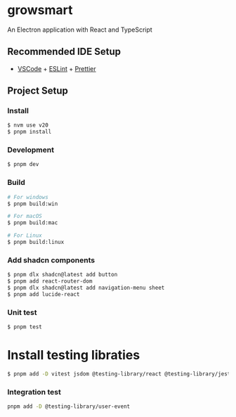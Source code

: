 # growsmart

An Electron application with React and TypeScript

## Recommended IDE Setup

- [VSCode](https://code.visualstudio.com/) + [ESLint](https://marketplace.visualstudio.com/items?itemName=dbaeumer.vscode-eslint) + [Prettier](https://marketplace.visualstudio.com/items?itemName=esbenp.prettier-vscode)

## Project Setup

### Install

```bash
$ nvm use v20
$ pnpm install
```

### Development

```bash
$ pnpm dev
```

### Build

```bash
# For windows
$ pnpm build:win

# For macOS
$ pnpm build:mac

# For Linux
$ pnpm build:linux
```

### Add shadcn components

```bash
$ pnpm dlx shadcn@latest add button
$ pnpm add react-router-dom
$ pnpm dlx shadcn@latest add navigation-menu sheet
$ pnpm add lucide-react
```

### Unit test
```bash
$ pnpm test
```

# Install testing libraties
```bash
$ pnpm add -D vitest jsdom @testing-library/react @testing-library/jest-dom
```

### Integration test
```bash
pnpm add -D @testing-library/user-event
```